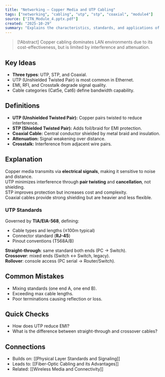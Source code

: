 ```yaml
---
title: "Networking – Copper Media and UTP Cabling"
tags: ["networking", "cabling", "utp", "stp", "coaxial", "module4"]
source: ["ITN_Module_4.pptx.pdf"]
created: "2025-10-29"
summary: "Explains the characteristics, standards, and applications of copper cabling including UTP, STP, and coaxial media."
---
```


> [!Abstract]
> Copper cabling dominates LAN environments due to its cost-effectiveness, but is limited by interference and attenuation.

## Key Ideas
- **Three types**: UTP, STP, and Coaxial.  
- UTP (Unshielded Twisted Pair) is most common in Ethernet.  
- EMI, RFI, and Crosstalk degrade signal quality.  
- Cable categories (Cat5e, Cat6) define bandwidth capability.  

## Definitions
- **UTP (Unshielded Twisted Pair):** Copper pairs twisted to reduce interference.  
- **STP (Shielded Twisted Pair):** Adds foil/braid for EMI protection.  
- **Coaxial Cable:** Central conductor shielded by metal braid and insulation.  
- **Attenuation:** Signal weakening over distance.  
- **Crosstalk:** Interference from adjacent wire pairs.  

## Explanation
Copper media transmits via **electrical signals**, making it sensitive to noise and distance.  
UTP minimizes interference through **pair twisting** and **cancellation**, not shielding.  
STP improves protection but increases cost and complexity.  
Coaxial cables provide strong shielding but are heavier and less flexible.  

### UTP Standards
Governed by **TIA/EIA-568**, defining:
- Cable types and lengths (≤100m typical)  
- Connector standard (**RJ-45**)  
- Pinout conventions (T568A/B)  

**Straight-through**: same standard both ends (PC → Switch).  
**Crossover**: mixed ends (Switch ↔ Switch, legacy).  
**Rollover**: console access (PC serial → Router/Switch).  

## Common Mistakes
- Mixing standards (one end A, one end B).  
- Exceeding max cable lengths.  
- Poor terminations causing reflection or loss.  

## Quick Checks
- How does UTP reduce EMI?  
- What is the difference between straight-through and crossover cables?  

## Connections
- Builds on: [[Physical Layer Standards and Signaling]]  
- Leads to: [[Fiber-Optic Cabling and its Advantages]]  
- Related: [[Wireless Media and Connectivity]]